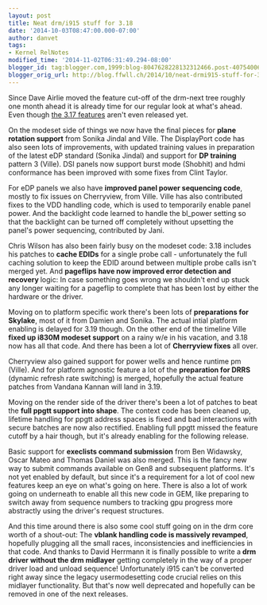```yaml
---
layout: post
title: Neat drm/i915 stuff for 3.18
date: '2014-10-03T08:47:00.000-07:00'
author: danvet
tags:
- Kernel RelNotes
modified_time: '2014-11-02T06:31:49.294-08:00'
blogger_id: tag:blogger.com,1999:blog-8047628228132312466.post-4075400659743837174
blogger_orig_url: http://blog.ffwll.ch/2014/10/neat-drmi915-stuff-for-318.html
---
```


Since Dave Airlie moved the feature cut-off of the drm-next tree roughly one month ahead it is already time for our regular look at what's ahead. Even though <a href="http://blog.ffwll.ch/2014/08/neat-stuff-for-317.html">the 3.17 features</a> aren't even released yet.



<!--more-->

On the modeset side of things we now have the final pieces for <b>plane rotation support</b> from Sonika Jindal and Ville. The DisplayPort code has also seen lots of improvements, with updated training values in preparation of the latest eDP standard (Sonika Jindal) and support for <b>DP training</b> pattern 3 (Ville). DSI panels now support burst mode (Shobhit) and hdmi conformance has been improved with some fixes from Clint Taylor.



For eDP panels we also have <b>improved panel power sequencing code</b>, mostly to fix issues on Cherryview, from Ville. Ville has also contributed fixes to the VDD handling code, which is used to temporarily enable panel power. And the backlight code learned to handle the bl_power setting so that the backlight can be turned off completely without upsetting the panel's power sequencing, contributed by Jani.



Chris Wilson has also been fairly busy on the modeset code: 3.18 includes his patches to <b>cache EDIDs</b> for a single probe call - unfortunately the full caching solution to keep the EDID around between multiple probe calls isn't merged yet. And <b>pageflips have now improved error detection and recovery </b>logic: In case something goes wrong we shouldn't end up stuck any longer waiting for a pageflip to complete that has been lost by either the hardware or the driver.



Moving on to platform specific work there's been lots of <b>preparations for Skylake</b>, most of it from Damien and Sonika. The actual intial platform enabling is delayed for 3.19 though. On the other end of the timeline Ville <b>fixed up i830M modeset support</b> on a rainy w/e in his vacation, and 3.18 now has all that code. And there has been a lot of <b>Cherryview fixes</b> all over.



Cherryview also gained support for power wells and hence runtime pm (Ville). And for platform agnostic feature a lot of the <b>preparation for DRRS </b>(dynamic refresh rate switching) is merged, hopefully the actual feature patches from Vandana Kannan will land in 3.19.



Moving on the render side of the driver there's been a lot of patches to beat the <b>full ppgtt support into shape</b>. The context code has been cleaned up, lifetime handling for ppgtt address spaces is fixed and bad interactions with secure batches are now also rectified. Enabling full ppgtt missed the feature cutoff by a hair though, but it's already enabling for the following release.



Basic support for <b>execlists command submission</b> from Ben Widawsky, Oscar Mateo and Thomas Daniel was also merged. This is the fancy new way to submit commands available on Gen8 and subsequent platforms. It's not yet enabled by default, but since it's a requirement for a lot of cool new features keep an eye on what's going on here. There is also a lot of work going on underneath to enable all this new code in GEM, like preparing to switch away from sequence numbers to tracking gpu progress more abstractly using the driver's request structures.



And this time around there is also some cool stuff going on in the drm core worth of a shout-out: The <b>vblank handling code is massively revamped</b>, hopefully plugging all the small races, inconsistencies and inefficiencies in that code. And thanks to David Herrmann it is finally possible to write a<b> drm driver without the drm midlayer</b> getting completely in the way of a proper driver load and unload sequence! Unfortunately i915 can't be converted right away since the legacy usermodesetting code crucial relies on this midlayer functionality. But that's now well deprecated and hopefully can be removed in one of the next releases.
